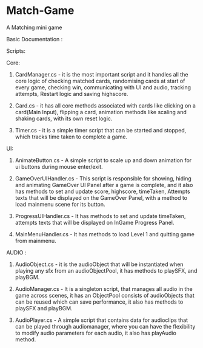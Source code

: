 # Match-Game

A Matching mini game 

Basic Documentation : 

Scripts:

Core:

1. CardManager.cs - it is the most important script and it handles all the core logic of checking matched cards, randomising cards at start of every game, checking win, communicating with UI and audio, tracking attempts, Restart logic and saving highscore.

2. Card.cs - it has all core methods associated with cards like clicking on a card(Main Input), flipping a card, animation methods like scaling and shaking cards, with its own reset logic.

3. Timer.cs - it is a simple timer script that can be started and stopped, which tracks time taken to complete a game.

UI:

1. AnimateButton.cs - A simple script to scale up and down animation for ui buttons during mouse enter/exit.

2. GameOverUIHandler.cs - This script is responsible for showing, hiding and animating GameOver UI Panel after a game is complete, and it also has methods to set and update score, highscore, timeTaken, Attempts texts that will be displayed on the GameOver Panel, with a method to load mainmenu scene for its button.

3. ProgressUIHandler.cs - It has methods to set and update timeTaken, attempts texts that will be displayed on InGame Progress Panel.

4. MainMenuHandler.cs - It has methods to load Level 1 and quitting game from mainmenu.

AUDIO :

1. AudioObject.cs - it is the audioObject that will be instantiated when playing any sfx from an audioObjectPool, it has methods to playSFX, and playBGM.

2. AudioManager.cs - It is a singleton script, that manages all audio in the game across scenes, it has an ObjectPool consists of audioObjects that can be reused which can save performance, it also has methods to playSFX and playBGM.

3. AudioPlayer.cs - A simple script that contains data for audioclips that can be played through audiomanager, where you can have the flexibility to modify audio parameters for each audio, it also has playAudio method.

